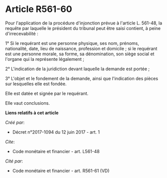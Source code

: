 # Article R561-60

Pour l'application de la procédure d'injonction prévue à l'article L. 561-48, la requête par laquelle le président du
tribunal peut être saisi contient, à peine d'irrecevabilité :

1° Si le requérant est une personne physique, ses nom, prénoms, nationalité, date, lieu de naissance, profession et
domicile ; si le requérant est une personne morale, sa forme, sa dénomination, son siège social et l'organe qui la représente
légalement ;

2° L'indication de la juridiction devant laquelle la demande est portée ;

3° L'objet et le fondement de la demande, ainsi que l'indication des pièces sur lesquelles elle est fondée.

Elle est datée et signée par le requérant.

Elle vaut conclusions.

**Liens relatifs à cet article**

_Créé par_:

  - Décret n°2017-1094 du 12 juin 2017 - art. 1

_Cite_:

  - Code monétaire et financier - art. L561-48

_Cité par_:

  - Code monétaire et financier - art. R561-61 (VD)
